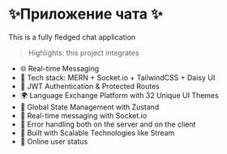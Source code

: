 ﻿# ✨Приложение чата ✨
This is a fully fledged chat application


> Highlights: this project integrates

- 🌐 Real-time Messaging
- 🌟 Tech stack: MERN + Socket.io + TailwindCSS + Daisy UI
- 🔐 JWT Authentication & Protected Routes
- 🌍 Language Exchange Platform with 32 Unique UI Themes
- 🧠 Global State Management with Zustand
- 👾 Real-time messaging with Socket.io
- 🐞 Error handling both on the server and on the client
- 🎯 Built with Scalable Technologies like Stream
- 🚀 Online user status

